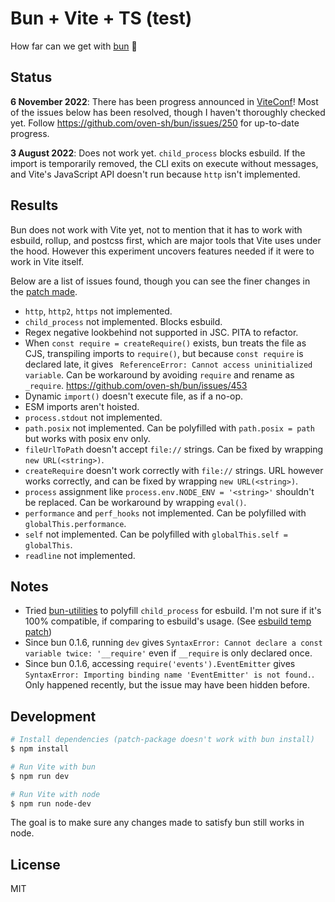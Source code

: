# Bun + Vite + TS (test)

How far can we get with [bun](https://bun.sh) :eyes:

## Status

**6 November 2022**: There has been progress announced in [ViteConf](https://viteconf.org/2022/replay/bun)! Most of the issues below has been resolved, though I haven't thoroughly checked yet. Follow https://github.com/oven-sh/bun/issues/250 for up-to-date progress.

**3 August 2022**: Does not work yet. `child_process` blocks esbuild. If the import is temporarily removed, the CLI exits on execute without messages, and Vite's JavaScript API doesn't run because `http` isn't implemented.

## Results

Bun does not work with Vite yet, not to mention that it has to work with esbuild, rollup, and postcss first, which are major tools that Vite uses under the hood. However this experiment uncovers features needed if it were to work in Vite itself.

Below are a list of issues found, though you can see the finer changes in the [patch made](./patches/vite%2B3.0.0-beta.9.patch).

- `http`, `http2`, `https` not implemented.
- `child_process` not implemented. Blocks esbuild.
- Regex negative lookbehind not supported in JSC. PITA to refactor.
- When `const require = createRequire()` exists, bun treats the file as CJS, transpiling imports to `require()`, but because `const require` is declared late, it gives ` ReferenceError: Cannot access uninitialized variable`. Can be workaround by avoiding `require` and rename as `_require`. https://github.com/oven-sh/bun/issues/453
- Dynamic `import()` doesn't execute file, as if a no-op.
- ESM imports aren't hoisted.
- `process.stdout` not implemented.
- `path.posix` not implemented. Can be polyfilled with `path.posix = path` but works with posix env only.
- `fileUrlToPath` doesn't accept `file://` strings. Can be fixed by wrapping `new URL(<string>)`.
- `createRequire` doesn't work correctly with `file://` strings. URL however works correctly, and can be fixed by wrapping `new URL(<string>)`.
- `process` assignment like `process.env.NODE_ENV = '<string>'` shouldn't be replaced. Can be workaround by wrapping `eval()`.
- `performance` and `perf_hooks` not implemented. Can be polyfilled with `globalThis.performance`.
- `self` not implemented. Can be polyfilled with `globalThis.self = globalThis`.
- `readline` not implemented.

## Notes

- Tried [bun-utilities](https://github.com/xHyroM/bun-utilities) to polyfill `child_process` for esbuild. I'm not sure if it's 100% compatible, if comparing to esbuild's usage. (See [esbuild temp patch](/patches_temp/esbuild%2B0.14.48.patch))
- Since bun 0.1.6, running `dev` gives `SyntaxError: Cannot declare a const variable twice: '__require'` even if `__require` is only declared once.
- Since bun 0.1.6, accessing `require('events').EventEmitter` gives `SyntaxError: Importing binding name 'EventEmitter' is not found.`. Only happened recently, but the issue may have been hidden before.

## Development

```bash
# Install dependencies (patch-package doesn't work with bun install)
$ npm install

# Run Vite with bun
$ npm run dev

# Run Vite with node
$ npm run node-dev
```

The goal is to make sure any changes made to satisfy bun still works in node.

## License

MIT

